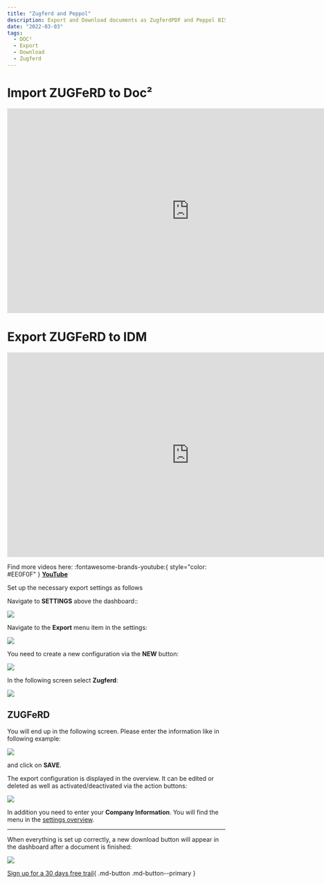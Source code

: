 ```yaml
---
title: "Zugferd and Peppol"
description: Export and Download documents as ZugferdPDF and Peppol BIS Billing
date: "2022-03-03"
tags:
  - DOC²
  - Export
  - Download
  - Zugferd
---
```


# Import ZUGFeRD to Doc²

<div class="video-container">
<iframe width="840" height="472.5" src="https://www.youtube-nocookie.com/embed/e9ekKDj0rMU" frameborder="0" allow="accelerometer; autoplay; clipboard-write; encrypted-media; gyroscope; picture-in-picture" allowfullscreen></iframe>
</div>

# Export ZUGFeRD to IDM

<div class="video-container">
<iframe width="840" height="472.5" src="https://www.youtube-nocookie.com/embed/JUzkgCYdBU4" frameborder="0" allow="accelerometer; autoplay; clipboard-write; encrypted-media; gyroscope; picture-in-picture" allowfullscreen></iframe>
</div>

Find more videos here: :fontawesome-brands-youtube:{ style="color: #EE0F0F" } [__YouTube__](https://www.youtube.com/channel/UC19DwHXz5nwU2KBdtNr734g)


Set up the necessary export settings as follows

Navigate to **SETTINGS** above the dashboard::

![](/_images/doc2/DOC²_Dashboard_Settings.png)

Navigate to the **Export** menu item in the settings:

![](/_images/doc2/DOC²_Settings_Export.png)

You need to create a new configuration via the **NEW** button:

![](/_images/doc2/DOC²_ExportSettings_new.png)

In the following screen select **Zugferd**:

![](/_images/doc2/DOC²_ExportSettings_SelectIntegration_Zugferd.png)

## **ZUGFeRD**

You will end up in the following screen. Please enter the information like in following example:

![](/_images/doc2/DOC²_ExportSettings_Zugferd.png)

and click on **SAVE**.

The export configuration is displayed in the overview. It can be edited or deleted as well as activated/deactivated via the action buttons:

![](/_images/doc2/DOC²_ExportSettings_Zugferd_ON.png)

In addition you need to enter your **Company Information**. You will find the menu in the [settings overview](/doc2/company-information/).

* * *

When everything is set up correctly, a new download button will appear in the dashboard after a document is finished:

![](/_images/doc2/DOC²_Download_ZugferdPDF.png)



[Sign up for a 30 days free trail](https://app.polydocs.io){ .md-button .md-button--primary }
